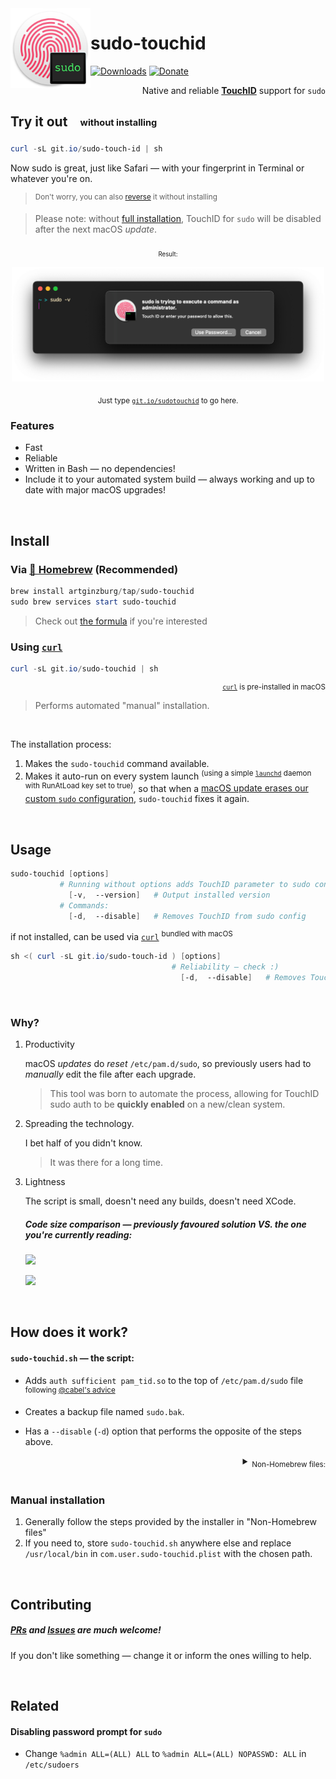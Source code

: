 <img height="128" src="res/icon.png" alt="Icon" align="left" />

# sudo-touchid

[![Downloads](https://img.shields.io/github/downloads/artginzburg/sudo-touchid/total?color=teal)](https://github.com/artginzburg/sudo-touchid/releases)
[![Donate](https://img.shields.io/badge/buy%20me%20a%20coffee-donate-white)](https://github.com/artginzburg/sudo-touchid?sponsor=1)

<div align="right">

Native and reliable [**TouchID**](https://support.apple.com/en-gb/guide/mac-help/mchl16fbf90a/mac) support for `sudo`

</div>

## Try it out <sub> &nbsp; <sup> &nbsp; without installing</sup></sub>

```powershell
curl -sL git.io/sudo-touch-id | sh
```

Now sudo is great, just like Safari — with your fingerprint in Terminal or whatever you're on.

> <sup>Don't worry, you can also [reverse](#usage) it without installing</sup>

> Please note: without [full installation](#install), TouchID for `sudo` will be disabled after the next macOS *update*.

<div align="center">

<sub><sub>Result:</sub></sub>

<img alt="Preview" src="./res/preview.png" width="500vmin" />

<sub>Just type <a href="https://git.io/sudotouchid"><code>git.io/sudotouchid</code></a> to go here.</sub>

</div>

### Features

- Fast
- Reliable
- Written in Bash — no dependencies!
- Include it to your automated system build — always working and up to date with major macOS upgrades!

<br />

## Install

### Via [🍺 Homebrew](https://brew.sh/) (Recommended)

```powershell
brew install artginzburg/tap/sudo-touchid
sudo brew services start sudo-touchid
```

> Check out [the formula](https://github.com/artginzburg/homebrew-tap/blob/main/Formula/sudo-touchid.rb) if you're interested

### Using [`curl`][curl]

```powershell
curl -sL git.io/sudo-touchid | sh
```

<div align="right"><sup>

[`curl`][curl] is pre-installed in macOS

</sup></div>

> Performs automated "manual" installation.
<br>

The installation process:
1. Makes the `sudo-touchid` command available.
2. Makes it auto-run on every system launch <sup>(using a simple [`launchd`](https://www.launchd.info) daemon with RunAtLoad key set to true)</sup>, so that when a [macOS update erases our custom `sudo` configuration](https://www.reddit.com/r/MacOS/comments/ey2g5h/etcauto_master_keeps_getting_reset_sonce_catalina/), `sudo-touchid` fixes it again.

<br />

## Usage

```ps1
sudo-touchid [options]
           # Running without options adds TouchID parameter to sudo configuration
             [-v,  --version]   # Output installed version
           # Commands:
             [-d,  --disable]   # Removes TouchID from sudo config
```

if not installed, can be used via [`curl`][curl] <sup>bundled with macOS</sup>

```ps1
sh <( curl -sL git.io/sudo-touch-id ) [options]
                                    # Reliability — check :)
                                      [-d,  --disable]   # Removes TouchID from sudo config
```

<br />

### Why?

1. Productivity

   macOS _updates_ do _reset_ `/etc/pam.d/sudo`, so previously users had to _manually_ edit the file after each upgrade.

   > This tool was born to automate the process, allowing for TouchID sudo auth to be **quickly enabled** on a new/clean system.

2. Spreading the technology.

   I bet half of you didn't know.

   > It was there for a long time.

3. Lightness

   The script is small, doesn't need any builds, doesn't need XCode.

   ##### Code size comparison — previously favoured solution VS. the one you're currently reading:

   [![](https://img.shields.io/github/languages/code-size/mattrajca/sudo-touchid?color=brown&label=mattrajca/sudo-touchid%20—%20code%20size)](https://github.com/mattrajca/sudo-touchid)

   ![](https://img.shields.io/github/languages/code-size/artginzburg/sudo-touchid?color=teal&label=artginzburg/sudo-touchid%20—%20code%20size)

<br />

## How does it work?

#### `sudo-touchid.sh` — the script:

- Adds `auth sufficient pam_tid.so` to the top of `/etc/pam.d/sudo` file <sup>following [@cabel's advice](https://twitter.com/cabel/status/931292107372838912)</sup>

- Creates a backup file named `sudo.bak`.

- Has a `--disable` (`-d`) option that performs the opposite of the steps above.

<details>
  <summary align="right"><sub>Non-Homebrew files:</sub></summary>
  <br />

#### `com.user.sudo-touchid.plist` — the property list (global daemon):

- Runs `sudo-touchid.sh` on system reload

  > Needed because any following macOS updates just wipe out our custom `sudo`.

#### `install.sh` — the installer:

- Saves `sudo-touchid.sh` as `/usr/local/bin/sudo-touchid` and gives it the permission to execute.

  > (yes, that also means you're able to run `sudo-touchid` from Terminal)

- Saves `com.user.sudo-touchid.plist` to `/Library/LaunchDaemons/` so that it's running on boot (requires root permission).
</details>

<br />

### Manual installation

1. Generally follow the steps provided by the installer in "Non-Homebrew files"
2. If you need to, store `sudo-touchid.sh` anywhere else and replace `/usr/local/bin` in `com.user.sudo-touchid.plist` with the chosen path.

<br />

## Contributing

##### [PRs](https://github.com/artginzburg/sudo-touchid/pulls) and [Issues](https://github.com/artginzburg/sudo-touchid/issues/new/choose) are much welcome!

If you don't like something — change it or inform the ones willing to help.

<br />

## Related

#### Disabling password prompt for `sudo`

- Change `%admin ALL=(ALL) ALL` to `%admin ALL=(ALL) NOPASSWD: ALL` in `/etc/sudoers`

[curl]: https://curl.se
